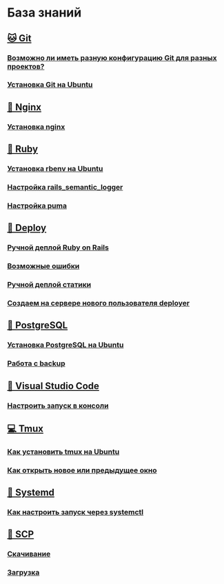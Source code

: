 # База знаний

## [🐱 Git](git)
### [Возможно ли иметь разную конфигурацию Git для разных проектов?](git/config.md)
### [Установка Git на Ubuntu](git/install.md)
## [🤖 Nginx](nginx)
### [Установка nginx](nginx/install.md)
## [💎 Ruby](ruby/README.md)
### [Установка rbenv на Ubuntu](ruby/install.md)
### [Настройка rails_semantic_logger](ruby/semantic_logger.md)
### [Настройка puma](ruby/puma.md)
## [🚀 Deploy](deploy/README.md)
### [Ручной деплой Ruby on Rails](deploy/handmade.md)
### [Возможные ошибки](deploy/emergency.md)
### [Ручной деплой статики](deploy/static.md)
### [Создаем на сервере нового пользователя deployer](deploy/deployer.md)
## [🐘 PostgreSQL](postgresql/README.md)
### [Установка PostgreSQL на Ubuntu](postgresql/install.md)
### [Работа с backup](postgresql/backup.md)
## [📑 Visual Studio Code](vscode/README.md)
### [Настроить запуск в консоли](vscode/setting.md)
## [💻 Tmux](tmux/README.md)
### [Как установить tmux на Ubuntu](tmux/install.md)
### [Как открыть новое или предыдущее окно](tmux/comand.md)
## [🔧 Systemd](systemd/README.md)
### [Как настроить запуск через systemctl](systemd/start.md)
## [🚚 SCP](scp/README.md)
### [Скачивание](scp/download.md)
### [Загрузка](scp/upload.md)